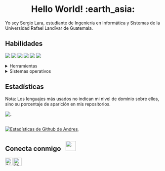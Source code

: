 <h1 align= "center"><b>Hello World! :earth_asia:</b></h1>
Yo soy Sergio Lara, estudiante de Ingeniería en Informática y Sistemas de la Universidad Rafael Landívar de Guatemala.<br/>

## Habilidades
<img src="https://img.shields.io/badge/-C%23-blueviolet" /> <img src="https://img.shields.io/badge/-C%2B%2B-blue" /> <img src="https://img.shields.io/badge/-Java-orange" /> <img src="https://img.shields.io/badge/-SQL%20Server-lightgrey" /> <img src="https://img.shields.io/badge/-Assembly-lightgrey" /> <img src="https://img.shields.io/badge/-Python-yellow" />
<details>
	<summary>Herramientas</summary>
	<ul>
    	  <li>Visual Studio</li>
	  <li>Visual Studio Code</li>
	  <li>MSSQL</li>
	</ul>
</details>
<details>
	<summary>Sistemas operativos</summary>
	<ul>
	  <li>Windows Server</li>
	  <li> SUSE Linux Enterprise Server (SLES)</li>
	</ul>
</details>

## Estadísticas
Nota: Los lenguajes más usados no indican mi nivel de dominio sobre ellos, sino su porcentaje de aparición en mis repositorios.

<a href="https://github.com/srgiola/github-readme-stats">
  <img align="center" src="https://github-readme-stats.vercel.app/api/top-langs/?username=srgiola&layout=compact&theme=default" />
</a> &nbsp;&nbsp;&nbsp;&nbsp;&nbsp;&nbsp;&nbsp;&nbsp;&nbsp;&nbsp;&nbsp;&nbsp;

<br><a href="https://github.com/srgiola/github-readme-stats">
  <img align="center" src="https://github-readme-stats.vercel.app/api?username=srgiola&show_icons=true&theme=default&count_private=true&include_all_commits=true" alt="Estadísticas de Github de Andres" />
</a> &nbsp;

## Conecta conmigo &nbsp; <img src="https://github.com/TheDudeThatCode/TheDudeThatCode/blob/master/Assets/Handshake.gif" height="32px">
<a href="https://www.linkedin.com/in/sergiola/">
    <img align="left" alt="Shubhamdeep Jha | Linkedin" width="24px" src="https://github.com/TheDudeThatCode/TheDudeThatCode/blob/master/Assets/Linkedin.svg" />
  </a>
  <a href="mailto:srgiolarav@gmail.com">
    <img align="left" alt="Shubhamdeep Jha | Gmail" width="26px" src="https://github.com/TheDudeThatCode/TheDudeThatCode/blob/master/Assets/Gmail.svg" />
  </a>
